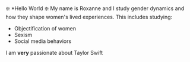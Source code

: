 :sparkle: *Hello World :sparkle:
My name is Roxanne and I study gender dynamics and how they shape women's lived experiences. This includes studying:

- Objectification of women
- Sexism
- Social media behaviors

I am **very** passionate about Taylor Swift


